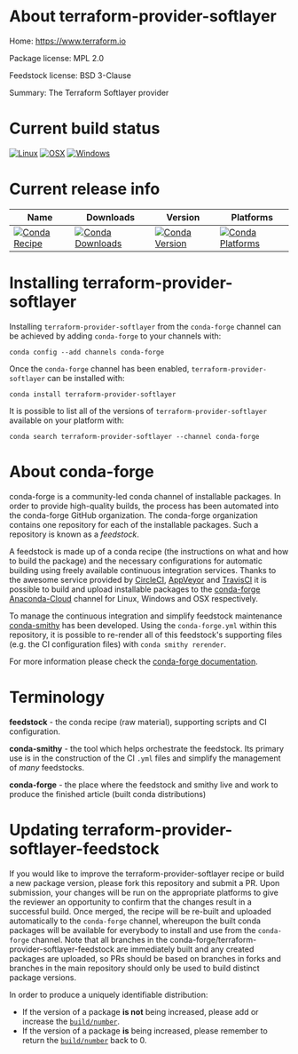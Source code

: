 About terraform-provider-softlayer
==================================

Home: https://www.terraform.io

Package license: MPL 2.0

Feedstock license: BSD 3-Clause

Summary: The Terraform Softlayer provider



Current build status
====================

[![Linux](https://img.shields.io/circleci/project/github/conda-forge/terraform-provider-softlayer-feedstock/master.svg?label=Linux)](https://circleci.com/gh/conda-forge/terraform-provider-softlayer-feedstock)
[![OSX](https://img.shields.io/travis/conda-forge/terraform-provider-softlayer-feedstock/master.svg?label=macOS)](https://travis-ci.org/conda-forge/terraform-provider-softlayer-feedstock)
[![Windows](https://img.shields.io/appveyor/ci/conda-forge/terraform-provider-softlayer-feedstock/master.svg?label=Windows)](https://ci.appveyor.com/project/conda-forge/terraform-provider-softlayer-feedstock/branch/master)

Current release info
====================

| Name | Downloads | Version | Platforms |
| --- | --- | --- | --- |
| [![Conda Recipe](https://img.shields.io/badge/recipe-terraform--provider--softlayer-green.svg)](https://anaconda.org/conda-forge/terraform-provider-softlayer) | [![Conda Downloads](https://img.shields.io/conda/dn/conda-forge/terraform-provider-softlayer.svg)](https://anaconda.org/conda-forge/terraform-provider-softlayer) | [![Conda Version](https://img.shields.io/conda/vn/conda-forge/terraform-provider-softlayer.svg)](https://anaconda.org/conda-forge/terraform-provider-softlayer) | [![Conda Platforms](https://img.shields.io/conda/pn/conda-forge/terraform-provider-softlayer.svg)](https://anaconda.org/conda-forge/terraform-provider-softlayer) |

Installing terraform-provider-softlayer
=======================================

Installing `terraform-provider-softlayer` from the `conda-forge` channel can be achieved by adding `conda-forge` to your channels with:

```
conda config --add channels conda-forge
```

Once the `conda-forge` channel has been enabled, `terraform-provider-softlayer` can be installed with:

```
conda install terraform-provider-softlayer
```

It is possible to list all of the versions of `terraform-provider-softlayer` available on your platform with:

```
conda search terraform-provider-softlayer --channel conda-forge
```


About conda-forge
=================

conda-forge is a community-led conda channel of installable packages.
In order to provide high-quality builds, the process has been automated into the
conda-forge GitHub organization. The conda-forge organization contains one repository
for each of the installable packages. Such a repository is known as a *feedstock*.

A feedstock is made up of a conda recipe (the instructions on what and how to build
the package) and the necessary configurations for automatic building using freely
available continuous integration services. Thanks to the awesome service provided by
[CircleCI](https://circleci.com/), [AppVeyor](https://www.appveyor.com/)
and [TravisCI](https://travis-ci.org/) it is possible to build and upload installable
packages to the [conda-forge](https://anaconda.org/conda-forge)
[Anaconda-Cloud](https://anaconda.org/) channel for Linux, Windows and OSX respectively.

To manage the continuous integration and simplify feedstock maintenance
[conda-smithy](https://github.com/conda-forge/conda-smithy) has been developed.
Using the ``conda-forge.yml`` within this repository, it is possible to re-render all of
this feedstock's supporting files (e.g. the CI configuration files) with ``conda smithy rerender``.

For more information please check the [conda-forge documentation](https://conda-forge.org/docs/).

Terminology
===========

**feedstock** - the conda recipe (raw material), supporting scripts and CI configuration.

**conda-smithy** - the tool which helps orchestrate the feedstock.
                   Its primary use is in the construction of the CI ``.yml`` files
                   and simplify the management of *many* feedstocks.

**conda-forge** - the place where the feedstock and smithy live and work to
                  produce the finished article (built conda distributions)


Updating terraform-provider-softlayer-feedstock
===============================================

If you would like to improve the terraform-provider-softlayer recipe or build a new
package version, please fork this repository and submit a PR. Upon submission,
your changes will be run on the appropriate platforms to give the reviewer an
opportunity to confirm that the changes result in a successful build. Once
merged, the recipe will be re-built and uploaded automatically to the
`conda-forge` channel, whereupon the built conda packages will be available for
everybody to install and use from the `conda-forge` channel.
Note that all branches in the conda-forge/terraform-provider-softlayer-feedstock are
immediately built and any created packages are uploaded, so PRs should be based
on branches in forks and branches in the main repository should only be used to
build distinct package versions.

In order to produce a uniquely identifiable distribution:
 * If the version of a package **is not** being increased, please add or increase
   the [``build/number``](https://conda.io/docs/user-guide/tasks/build-packages/define-metadata.html#build-number-and-string).
 * If the version of a package **is** being increased, please remember to return
   the [``build/number``](https://conda.io/docs/user-guide/tasks/build-packages/define-metadata.html#build-number-and-string)
   back to 0.
